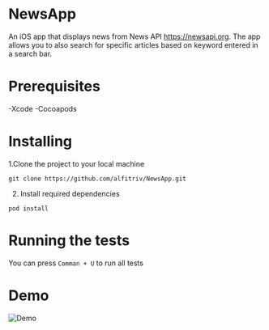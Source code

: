 # NewsApp
An iOS app that displays news from News API https://newsapi.org. The app allows you to also search for specific articles based on keyword entered in a search bar.

# Prerequisites
-Xcode
-Cocoapods

# Installing
1.Clone the project to your local machine

`git clone https://github.com/alfitriv/NewsApp.git`

2. Install required dependencies

`pod install`

# Running the tests
You can press `Comman + U` to run all tests

# Demo
![Demo](https://media.giphy.com/media/TiU8kbQjyz5w509liQ/giphy.gif)

